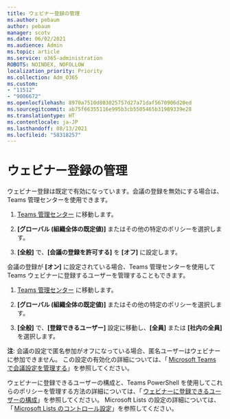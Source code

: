 ```yaml
---
title: ウェビナー登録の管理
ms.author: pebaum
author: pebaum
manager: scotv
ms.date: 06/02/2021
ms.audience: Admin
ms.topic: article
ms.service: o365-administration
ROBOTS: NOINDEX, NOFOLLOW
localization_priority: Priority
ms.collection: Adm_O365
ms.custom:
- "11512"
- "9006672"
ms.openlocfilehash: 8970a7510d803025757d27a71daf5670906d20ed
ms.sourcegitcommit: ab75f66355116e995b3cb5505465b31989339e28
ms.translationtype: HT
ms.contentlocale: ja-JP
ms.lasthandoff: 08/13/2021
ms.locfileid: "58318257"
---
```

# <a name="manage-webinar-registration"></a>ウェビナー登録の管理

ウェビナー登録は既定で有効になっています。会議の登録を無効にする場合は、Teams 管理センターを使用できます。 

1. [Teams 管理センター](https://admin.teams.microsoft.com/policies/meetings) に移動します。 

2. **[グローバル (組織全体の既定値)]** またはその他の特定のポリシーを選択します。 

3. **[全般]** で、**[会議の登録を許可する]** を **[オフ]** に設定します。 

会議の登録が **[オン]** に設定されている場合、Teams 管理センターを使用して Teams ウェビナーに登録するユーザーを管理することもできます。 

1. [Teams 管理センター](https://admin.teams.microsoft.com/policies/meetings) に移動します。 

2. **[グローバル (組織全体の既定値)]** またはその他の特定のポリシーを選択します。 

3. **[全般]** で、**[登録できるユーザー]** 設定に移動し、**[全員]** または **[社内の全員]** を選択します。 

**注**: 会議の設定で匿名参加がオフになっている場合、匿名ユーザーはウェビナーに参加できません。 この設定の有効化の詳細については、「 [Microsoft Teams で会議設定を管理する](https://docs.microsoft.com/microsoftteams/meeting-settings-in-teams)」を参照してください。 

ウェビナーに登録できるユーザーの構成と、Teams PowerShell を使用してこれらのポリシーを管理する方法の詳細については、「 [ウェビナーに登録できるユーザーの構成](https://docs.microsoft.com/microsoftteams/set-up-webinars?source=docs#configure-who-can-register-for-webinars)」を参照してください。 Microsoft Lists の設定の詳細については、「 [Microsoft Lists のコントロール設定](https://docs.microsoft.com/sharepoint/control-lists)」を参照してください。 

 